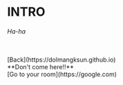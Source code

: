 # INTRO
###### Ha-ha
<br>
[Back](https://dolmangksun.github.io)
<br>
**Don't come here!!**
<br>
[Go to your room](https://google.com)
